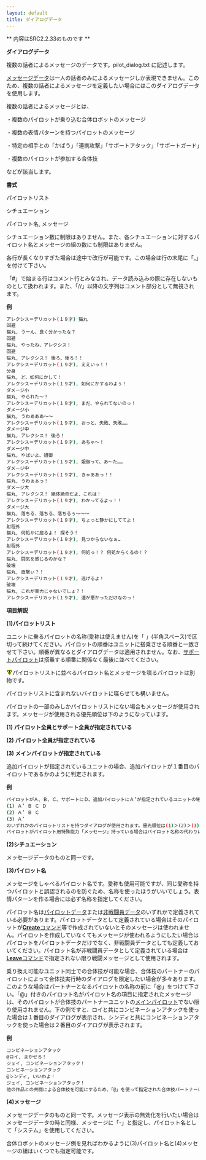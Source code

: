 ```yaml
---
layout: default
title: ダイアログデータ
---
```

** 内容はSRC2.2.33のものです **

**ダイアログデータ**

複数の話者によるメッセージのデータです。pilot\_dialog.txt に記述します。

[メッセージデータ](メッセージデータ.md)は一人の話者のみによるメッセージしか表現できません。このため、複数の話者によるメッセージを定義したい場合にはこのダイアログデータを使用します。

複数の話者によるメッセージとは、

・複数のパイロットが乗り込む合体ロボットのメッセージ

・複数の表情パターンを持つパイロットのメッセージ

・特定の相手との「かばう」「連携攻撃」「サポートアタック」「サポートガード」

・複数のパイロットが参加する合体技

などが該当します。

**書式**

パイロットリスト

シチュエーション

パイロット名, メッセージ

シチュエーション数に制限はありません。また、各シチュエーションに対するパイロット名とメッセージの組の数にも制限はありません。

各行が長くなりすぎた場合は途中で改行が可能です。この場合は行の末尾に「\_」を付けて下さい。

「#」で始まる行はコメント行とみなされ、データ読み込みの際に存在しないものとして扱われます。また、「//」以降の文字列はコメント部分として無視されます。

**例**
```sh
アレクシス＝デリカット(１９才) 猫丸
回避
猫丸, うーん、良く分かったな？
回避
猫丸, やったね、アレクシス！
回避
猫丸, アレクシス！ 後ろ、後ろ！！
アレクシス＝デリカット(１９才), ええいっ！！
分身
猫丸, ど、如何にかして！
アレクシス＝デリカット(１９才), 如何にかするわよぅ！
ダメージ小
猫丸, やられた～！
アレクシス＝デリカット(１９才), まだ、やられてないのっ！
ダメージ小
猫丸, うわあああ～～
アレクシス＝デリカット(１９才), おっと、失敗、失敗……
ダメージ中
猫丸, アレクシス！ 後ろ！
アレクシス＝デリカット(１９才), あちゃ～！
ダメージ中
猫丸, やばいよ、姐御
アレクシス＝デリカット(１９才), 姐御って、あ～た……
ダメージ中
アレクシス＝デリカット(１９才), きゃああっ！！
猫丸, うわぁぁっ！
ダメージ大
猫丸, アレクシス！ 絶体絶命だよ、これは！
アレクシス＝デリカット(１９才), わかってるよっ！！
ダメージ大
猫丸, 落ちる、落ちる、落ちるぅ～～～
アレクシス＝デリカット(１９才), ちょっと静かにしててよ！
射程外
猫丸, 何処かに居るよ！ 探そう！
アレクシス＝デリカット(１９才), 見つからないなぁ…
射程外
アレクシス＝デリカット(１９才), 何処っ！？ 何処からくるの！？
猫丸, 闘気を感じるのかな？
破壊
猫丸, 直撃ぃ？！
アレクシス＝デリカット(１９才), 逃げるよ！
破壊
猫丸, これが実力じゃないでしょ？！
アレクシス＝デリカット(１９才), 運が悪かっただけなのっ！
```

**項目解説**

**(1)パイロットリスト**

ユニットに乗るパイロットの名称(愛称は使えません)を「 」(半角スペース)で区切って続けてください。パイロットの順番はユニットに搭乗させる順番と一致させて下さい。順番が異なるとダイアログデータは適用されません。なお、[サポートパイロット](サポートパイロット.md)は搭乗する順番に関係なく最後に並べてください。

![](./images/bm0.gif)パイロットリストに並べるパイロット名とメッセージを喋るパイロットは別物です。

パイロットリストに含まれないパイロットに喋らせても構いません。

パイロットの一部のみしかパイロットリストにない場合もメッセージが使用されます。メッセージが使用される優先順位は下のようになっています。

**(1) パイロット全員とサポート全員が指定されている**

**(2) パイロット全員が指定されている**

**(3) メインパイロットが指定されている**

追加パイロットが指定されているユニットの場合、追加パイロットが１番目のパイロットであるかのように判定されます。

**例**
```sh
パイロットがＡ、Ｂ、Ｃ。サポートにＤ。追加パイロットにＡ’が指定されているユニットの場合は、
(1) Ａ’ Ｂ Ｃ Ｄ
(2) Ａ’ Ｂ Ｃ
(3) Ａ’
のいずれかのパイロットリストを持つダイアログが使用されます。優先順位は(1)＞(2)＞(3)です。
パイロットがパイロット用特殊能力「メッセージ」持っている場合はパイロット名称の代わりにメッセージ能力で指定したメッセージタイプを指定して下さい。
```

**(2)シチュエーション**

メッセージデータのものと同一です。

**(3)パイロット名**

メッセージをしゃべるパイロット名です。愛称も使用可能ですが、同じ愛称を持つパイロットと誤認されるのを防ぐため、名称を使ったほうがいいでしょう。表情パターンを作る場合には必ず名称を指定してください。

パイロット名は[パイロットデータ](パイロットデータ.md)または[非戦闘員データ](非戦闘員データ.md)のいずれかで定義されている必要があります。パイロットデータとして定義されている場合はそのパイロットが[**Create**コマンド](Createコマンド.md)等で作成されていないとそのメッセージは使われません。パイロットを作成していなくてもメッセージが使われるようにしたい場合はパイロットをパイロットデータだけでなく、非戦闘員データとしても定義しておいてください。パイロット名が非戦闘員データとして定義されている場合は[**Leave**コマンド](Leaveコマンド.md)で指定されない限り戦闘メッセージとして使用されます。

乗り換え可能なユニット同士での合体技が可能な場合、合体技のパートナーのパイロットによって合体技実行時のダイアログを限定したい場合が多々あります。このような場合はパートナーとなるパイロットの名称の前に「@」をつけて下さい。「@」付きのパイロット名がパイロット名の項目に指定されたメッセージは、そのパイロットが合体技のパートナーユニットの[メインパイロット](メインパイロット.md)でない限り使用されません。下の例ですと、ロイと共にコンビネーションアタックを使った場合は１番目のダイアログが表示され、シンディと共にコンビネーションアタックを使った場合は２番目のダイアログが表示されます。

**例**
```sh
コンビネーションアタック
@ロイ, まかせろ！
ジェイ, コンビネーションアタック！
コンビネーションアタック
@シンディ, いいわよ！
ジェイ, コンビネーションアタック！
他の作品との共闘による合体技を可能にするため、「@」を使って指定された合体技パートナーに対してはダイアログデータのパイロット定義チェックが行われません。(「@」で指定されたパイロットのパイロットデータが読み込まれていなくてもエラーにならない。)
```

**(4)メッセージ**

メッセージデータのものと同一です。メッセージ表示の無効化を行いたい場合はメッセージデータの時と同様、メッセージに「-」と指定し、パイロット名として「システム」を使用してください。

合体ロボットのメッセージ例を見ればわかるように(3)パイロット名と(4)メッセージの組はいくつでも指定可能です。

